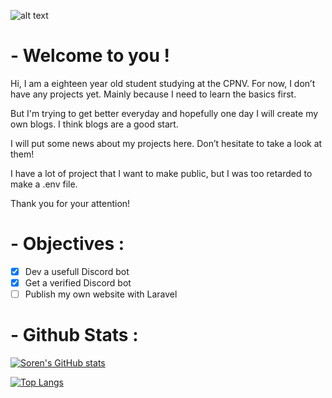 ![alt text](https://i.imgur.com/uk4S0Os.png)

# - Welcome to you !

Hi, I am a eighteen year old student studying at the CPNV. For now, I don’t have any projects yet. Mainly because I need to learn the basics first.

But I'm trying to get better everyday and hopefully one day I will create my own blogs. I think blogs are a good start. 

I will put some news about my projects here. Don’t hesitate to take a look at them! 

I have a lot of project that I want to make public, but I was too retarded to make a .env file.

Thank you for your attention!

# - Objectives :

- [X] Dev a usefull Discord bot
- [X] Get a verified Discord bot
- [ ] Publish my own website with Laravel

# - Github Stats :

[![Soren's GitHub stats](https://github-readme-stats.vercel.app/api?username=Soreenn&show_icons=true&theme=dracula)](https://github.com/anuraghazra/github-readme-stats)     
     
[![Top Langs](https://github-readme-stats.vercel.app/api/top-langs/?username=Soreenn&layout=compact)](https://github.com/anuraghazra/github-readme-stats)
